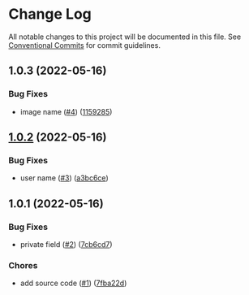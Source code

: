 # Change Log

All notable changes to this project will be documented in this file.
See [Conventional Commits](https://conventionalcommits.org) for commit guidelines.

<a name="1.0.3"></a>
## 1.0.3 (2022-05-16)


### Bug Fixes

* image name ([#4](https://github.com/Himenon/template-js/issues/4)) ([1159285](https://github.com/Himenon/template-js/commit/1159285))





<a name="1.0.2"></a>
## [1.0.2](https://github.com/Himenon/template-js/compare/@himenon/http-echo@1.0.1...@himenon/http-echo@1.0.2) (2022-05-16)


### Bug Fixes

* user name ([#3](https://github.com/Himenon/template-js/issues/3)) ([a3bc6ce](https://github.com/Himenon/template-js/commit/a3bc6ce))





<a name="1.0.1"></a>
## 1.0.1 (2022-05-16)


### Bug Fixes

* private field ([#2](https://github.com/Himenon/template-js/issues/2)) ([7cb6cd7](https://github.com/Himenon/template-js/commit/7cb6cd7))


### Chores

* add source code ([#1](https://github.com/Himenon/template-js/issues/1)) ([7fba22d](https://github.com/Himenon/template-js/commit/7fba22d))
